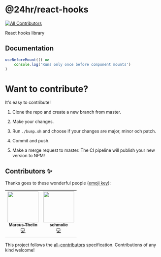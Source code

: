 # @24hr/react-hooks
<!-- ALL-CONTRIBUTORS-BADGE:START - Do not remove or modify this section -->
[![All Contributors](https://img.shields.io/badge/all_contributors-2-orange.svg?style=flat-square)](#contributors-)
<!-- ALL-CONTRIBUTORS-BADGE:END -->

React hooks library

## Documentation

```js
useBeforeMount(() =>
    console.log('Runs only once before component mounts')
)
```

# Want to contribute?

It's easy to contribute!

1. Clone the repo and create a new branch from master.

2. Make your changes.

3. Run `./bump.sh` and choose if your changes are major, minor och patch.

4. Commit and push.

5. Make a merge request to master. The CI pipeline will publish your new version to NPM!

## Contributors ✨

Thanks goes to these wonderful people ([emoji key](https://allcontributors.org/docs/en/emoji-key)):

<!-- ALL-CONTRIBUTORS-LIST:START - Do not remove or modify this section -->
<!-- prettier-ignore-start -->
<!-- markdownlint-disable -->
<table>
  <tr>
    <td align="center"><a href="https://www.marcusthelin.com"><img src="https://avatars1.githubusercontent.com/u/22647302?v=4" width="100px;" alt=""/><br /><sub><b>Marcus Thelin</b></sub></a><br /><a href="https://github.com/24hr-malmo/react-hooks/commits?author=marcusthelin" title="Code">💻</a></td>
    <td align="center"><a href="https://github.com/schmolie"><img src="https://avatars0.githubusercontent.com/u/17004998?v=4" width="100px;" alt=""/><br /><sub><b>schmolie</b></sub></a><br /><a href="https://github.com/24hr-malmo/react-hooks/commits?author=schmolie" title="Code">💻</a></td>
  </tr>
</table>

<!-- markdownlint-enable -->
<!-- prettier-ignore-end -->
<!-- ALL-CONTRIBUTORS-LIST:END -->

This project follows the [all-contributors](https://github.com/all-contributors/all-contributors) specification. Contributions of any kind welcome!